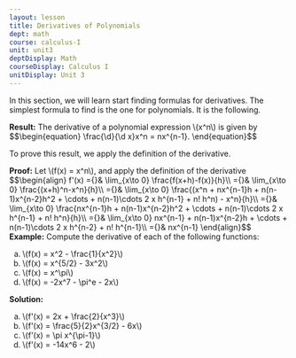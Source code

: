 ```yaml
---
layout: lesson
title: Derivatives of Polynomials 
dept: math
course: calculus-I
unit: unit3
deptDisplay: Math
courseDisplay: Calculus I
unitDisplay: Unit 3
---
```


In this section, we will learn start finding formulas for derivatives. The simplest formula to find is the one for polynomials. It is the following. 

<div class="result">
<b>Result:</b>
The derivative of a polynomial expression \(x^n\) is given by 
$$\begin{equation}
\frac{\d}{\d x}x^n = nx^{n-1}.
\end{equation}$$

</div>

To prove this result, we apply the definition of the derivative. 

<div class="proof">
<b>Proof:</b>
Let \(f(x) = x^n\), and apply the definition of the derivative
$$\begin{align}
f'(x) ={}& \lim_{x\to 0} \frac{f(x+h)-f(x)}{h}\\
={}& \lim_{x\to 0} \frac{(x+h)^n-x^n}{h}\\
={}& \lim_{x\to 0} \frac{(x^n + nx^{n-1}h + n(n-1)x^{n-2}h^2 + \cdots + n(n-1)\cdots 2 x h^{n-1} + n! h^n) - x^n}{h}\\
={}& \lim_{x\to 0} \frac{nx^{n-1}h + n(n-1)x^{n-2}h^2 + \cdots + n(n-1)\cdots 2 x h^{n-1} + n! h^n}{h}\\
={}& \lim_{x\to 0} nx^{n-1} + n(n-1)x^{n-2}h + \cdots + n(n-1)\cdots 2 x h^{n-2} + n! h^{n-1}\\
={}& nx^{n-1}
\end{align}$$

</div>

<div class="example">
<b>Example:</b>
Compute the derivative of each of the following functions:
<ol type="a">
<li> \(f(x) = x^2 - \frac{1}{x^2}\)
</li>
<li> \(f(x) = x^{5/2} - 3x^2\)
</li>
<li> \(f(x) = x^\pi\)
</li>
<li> \(f(x) = -2x^7 - \pi^e - 2x\)
</li></ol>


<b>Solution:</b>
<ol type="a">
<li> \(f'(x) = 2x + \frac{2}{x^3}\)
</li>
<li> \(f'(x) = \frac{5}{2}x^{3/2} - 6x\) 
</li>
<li> \(f'(x) = \pi x^{\pi-1}\) 
</li>
<li> \(f'(x) = -14x^6 - 2\)
</li></ol>

</div>

